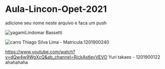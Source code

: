 # Aula-Lincon-Opet-2021

adicione seu nome neste arquivo e faca um push

![yagami](https://omelhordoskingoffighters.files.wordpress.com/2012/06/io-max.gif?w=300)Lindomar Bassetti

![carro](https://www.e-farsas.com/wp-content/uploads/carro.gif)
Thiago Silva Lima - Matricula:1201900240

https://www.youtube.com/watch?v=dQw4w9WgXcQ&ab_channel=RickAstleyVEVO
Yuri takaes - 1201900122
ahahahaha
